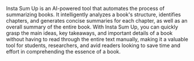Insta Sum Up is an AI-powered tool that automates the process of summarizing books. It intelligently analyzes a book's structure, identifies chapters, and generates concise summaries for each chapter, as well as an overall summary of the entire book. With Insta Sum Up, you can quickly grasp the main ideas, key takeaways, and important details of a book without having to read through the entire text manually, making it a valuable tool for students, researchers, and avid readers looking to save time and effort in comprehending the essence of a book.
